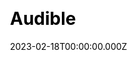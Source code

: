 ---
title: Audible
website: https://www.audible.com/
date: 2023-02-18T00:00:00.000Z
description:
ssg:
  - Nextjs
css:
  
cms:
  - Contentful
category:
  - Business
draft: false
---